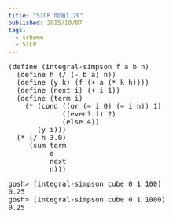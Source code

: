 ```yaml
---
title: "SICP 問題1.29"
published: 2015/10/07
tags:
  - scheme
  - SICP
---
```



<pre class="code lang-scheme" data-lang="scheme" data-unlink><span class="synSpecial">(</span><span class="synStatement">define</span> <span class="synSpecial">(</span>integral-simpson f a b n<span class="synSpecial">)</span>
  <span class="synSpecial">(</span><span class="synStatement">define</span> h <span class="synSpecial">(</span><span class="synIdentifier">/</span> <span class="synSpecial">(</span><span class="synIdentifier">-</span> b a<span class="synSpecial">)</span> n<span class="synSpecial">))</span>
  <span class="synSpecial">(</span><span class="synStatement">define</span> <span class="synSpecial">(</span>y k<span class="synSpecial">)</span> <span class="synSpecial">(</span>f <span class="synSpecial">(</span><span class="synIdentifier">+</span> a <span class="synSpecial">(</span><span class="synIdentifier">*</span> k h<span class="synSpecial">))))</span>
  <span class="synSpecial">(</span><span class="synStatement">define</span> <span class="synSpecial">(</span>next i<span class="synSpecial">)</span> <span class="synSpecial">(</span><span class="synIdentifier">+</span> i <span class="synConstant">1</span><span class="synSpecial">))</span>
  <span class="synSpecial">(</span><span class="synStatement">define</span> <span class="synSpecial">(</span>term i<span class="synSpecial">)</span>
    <span class="synSpecial">(</span><span class="synIdentifier">*</span> <span class="synSpecial">(</span><span class="synStatement">cond</span> <span class="synSpecial">((</span><span class="synStatement">or</span> <span class="synSpecial">(</span><span class="synIdentifier">=</span> i <span class="synConstant">0</span><span class="synSpecial">)</span> <span class="synSpecial">(</span><span class="synIdentifier">=</span> i n<span class="synSpecial">))</span> <span class="synConstant">1</span><span class="synSpecial">)</span>
             <span class="synSpecial">((</span><span class="synIdentifier">even?</span> i<span class="synSpecial">)</span> <span class="synConstant">2</span><span class="synSpecial">)</span>
             <span class="synSpecial">(</span><span class="synStatement">else</span> <span class="synConstant">4</span><span class="synSpecial">))</span>
       <span class="synSpecial">(</span>y i<span class="synSpecial">)))</span>
  <span class="synSpecial">(</span><span class="synIdentifier">*</span> <span class="synSpecial">(</span><span class="synIdentifier">/</span> h <span class="synConstant">3.0</span><span class="synSpecial">)</span>
     <span class="synSpecial">(</span>sum term
          a
          next
          n<span class="synSpecial">)))</span>
</pre>




<pre class="code" data-lang="" data-unlink>gosh&gt; (integral-simpson cube 0 1 100)
0.25
gosh&gt; (integral-simpson cube 0 1 1000)
0.25</pre>


